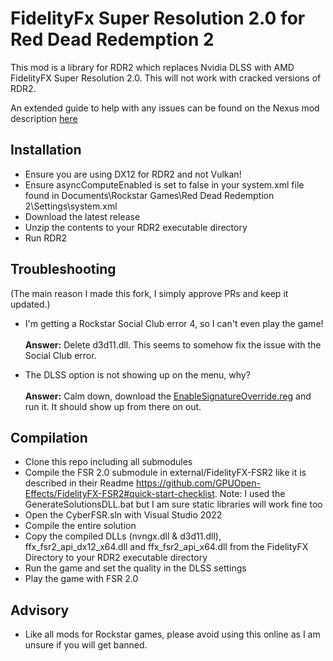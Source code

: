 # FidelityFx Super Resolution 2.0 for Red Dead Redemption 2

 This mod is a library for RDR2 which replaces Nvidia DLSS with AMD FidelityFX Super Resolution 2.0.
 This will not work with cracked versions of RDR2.
 
 An extended guide to help with any issues can be found on the Nexus mod description [here](https://www.nexusmods.com/reddeadredemption2/mods/1550)
 
## Installation

* Ensure you are using DX12 for RDR2 and not Vulkan!
* Ensure asyncComputeEnabled is set to false in your system.xml file found in Documents\Rockstar Games\Red Dead Redemption 2\Settings\system.xml
* Download the latest release 
* Unzip the contents to your RDR2 executable directory
* Run RDR2

## Troubleshooting
(The main reason I made this fork, I simply approve PRs and keep it updated.)

- I'm getting a Rockstar Social Club error 4, so I can't even play the game!
<br><br><b>Answer:</b> Delete d3d11.dll. This seems to somehow fix the issue with the Social Club error.

- The DLSS option is not showing up on the menu, why?
<br><br><b>Answer:</b> Calm down, download the [EnableSignatureOverride.reg](https://github.com/AkiraJkr/RDRFSR2/releases/download/v1.1/EnableSignatureOverride.reg) and run it. It should show up from there on out.

## Compilation

* Clone this repo including all submodules
* Compile the FSR 2.0 submodule in external/FidelityFX-FSR2 like it is described in their Readme https://github.com/GPUOpen-Effects/FidelityFX-FSR2#quick-start-checklist. Note: I used the GenerateSolutionsDLL.bat but I am sure static libraries will work fine too
* Open the CyberFSR.sln with Visual Studio 2022
* Compile the entire solution
* Copy the compiled DLLs (nvngx.dll & d3d11.dll), ffx_fsr2_api_dx12_x64.dll and ffx_fsr2_api_x64.dll from the FidelityFX Directory to your RDR2 executable directory
* Run the game and set the quality in the DLSS settings
* Play the game with FSR 2.0

## Advisory
* Like all mods for Rockstar games, please avoid using this online as I am unsure if you will get banned.
